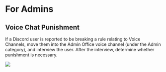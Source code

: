 # For Admins
## Voice Chat Punishment
If a Discord user is reported to be breaking a rule relating to Voice Channels, move them into the Admin Office voice channel (under the Admin category), and interview the user. After the interview, determine whether punishment is necessary.

![](https://gyazo.com/2284daa77d16b39056fba5ee85e28120.png)
